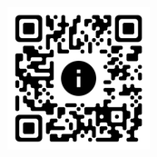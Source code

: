 <a href="https://nishantksingh0.github.io">
  <img src="./Images/PortfolioQR.png" alt="Portfolio" width="250" />
</a>
